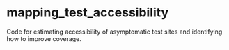 # mapping_test_accessibility
Code for estimating accessibility of asymptomatic test sites and identifying how to improve coverage.
